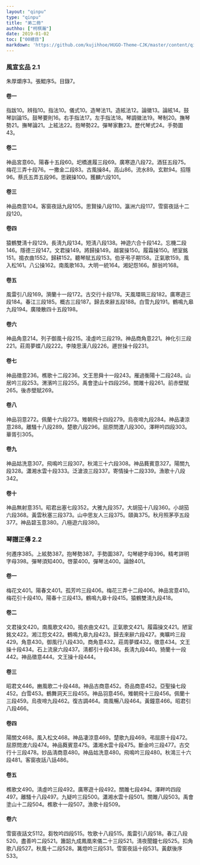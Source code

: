```yaml
---
layout: "qinpu"
type: "qinpu"
title: "弟二冊"
authho: ["柯棋瀚"]
date: 2019-01-02
toc: ["00總目"]
markdown: 'https://github.com/kujihhoe/HUGO-Theme-CJK/master/content/qinpu/00table/02.md'
---
```


### 風宣玄品 2.1

朱厚爝序3。張鯤序5。目錄7。

#### 卷一

指跋10。辨指10。指法10。儀式10。造琴法11。造絃法12。論徽13。論絃14。鼓琴訓論15。鼓琴要則16。右手指法17。左手指法18。琴調徽法19。琴制20。撫琴勢21。撫琴論21。上絃法22。抱琴勢22。彈琴家數23。歷代琴式24。手勢圖43。

#### 卷二

神品宮意60。陽春十五段60。圯橋進履三段69。廣寒遊八段72。酒狂五段75。梅花三弄十段76。一撒金二段83。古風操84。高山86。流水89。玄默94。招隱96。蔡氏五弄五段96。思親操100。獲麟六段101。

#### 卷三

神品商意104。客窗夜話九段105。思賢操八段110。瀛洲六段117。雪窗夜話十二段120。

#### 卷四

猿鶴雙淸十段129。長淸九段134。短淸八段138。神遊六合十段142。忘機二段146。隱德三段147。文君操149。將歸操149。越裳操150。履霜操150。陋室銘151。搗衣曲1552。歸耕152。聽琴賦五段153。伯牙弔子期158。正氣歌159。風入松161。八公操162。南風歌163。大明一統164。湘妃怨166。醉翁吟168。

#### 卷五

風雷引八段169。漪蘭十一段172。古交行十段178。天風環珮三段182。廣寒遊三段184。春江三段185。概古三段187。歸去來辭五段188。白雪九段191。鶴鳴九皋九段194。廣陵散四十五段198。

#### 卷六

神品角意214。列子御風十段215。凌虛吟三段219。神品商角意221。神化引三段221。莊周夢蝶八段222。李陵思漢八段226。遯世操十段231。

#### 卷七

神品徵意236。樵歌十二段236。文王思舜十一段243。雁過衡陽十二段248。山居吟三段253。渭濱吟三段255。禹會塗山十四段256。關雎十段261。前赤壁賦265。後赤壁賦269。

#### 卷八

神品羽意272。佩蘭十六段273。雉朝飛十四段279。烏夜啼九段284。神品凄涼意288。離騷十八段289。楚歌八段296。屈原問渡八段300。澤畔吟四段303。華胥引305。

#### 卷九

神品姑洗意307。飛鳴吟三段307。秋鴻三十六段308。神品蕤賓意327。陽關九段328。瀟湘水雲十段333。泛滄浪三段337。寄情操十二段339。漁歌十八段342。

#### 卷十

神品無射意351。昭君出塞七段352。大雅九段357。大胡笳十八段360。小胡笳六段368。黃雲秋塞三段373。山中思友人三段375。頤眞375。秋月照茅亭五段377。神品碧玉意380。八極遊六段380。

### 琴譜正傳 2.2

何遷序385。上絃勢387。抱琴勢387。手勢圖387。勾琴總字母396。精考詳明字母398。彈琴須知400。啓蒙400。彈琴法400。論餘401。

#### 卷一

梅花文401。陽春文401。孤芳吟三段406。梅花三弄十二段406。神品宮意410。梅花引十段410。陽春十三段413。鶴鳴九皋十段415。猿鶴雙淸九段418。

#### 卷二

文君操文420。南風歌文420。搗衣曲文421。正氣歌文421。履霜操文421。陋室銘文422。湘江怨文422。鶴鳴九皋九段423。歸去來辭六段427。夷曠吟三段429。角意430。御風行八段430。商角意432。莊周夢蝶432。徵意434。文王操十段434。石上流泉六段437。淸都引十段438。長淸九段440。猗蘭十一段442。神品徵意444。文王操十段444。

#### 卷三

昭君文446。豳風歌二十段448。神品古商意452。奇品商意452。亞聖操七段452。白雪453。鶴舞洞天三段455。神品羽意456。雉朝飛十三段456。佩蘭十三段459。烏夜啼九段462。復古調464。南風暢八段464。黃鐘意466。昭君引八段466。

#### 卷四

陽關文468。風入松文468。神品凄涼意469。楚歌九段469。弔屈原十段472。屈原問渡六段474。神品蕤賓意475。瀟湘水雲十段475。斷金吟三段477。古交行十三段478。妙品淸商意480。神品姑洗意480。飛鳴吟三段480。秋鴻三十六段481。客窗夜話八話486。

#### 卷五

樵歌文490。淸虛吟三段492。廣寒遊十段492。關雎七段494。澤畔吟四段497。離騷十八段497。九疑吟三段500。瀟湘水雲十段501。關雎八段503。禹會塗山十二段504。樵歌十一段507。漁歌十段509。

#### 卷六

雪窗夜話文5112。芻牧吟四段515。牧歌十八段515。風雷引八段518。春江八段520。盡善吟二段521。簫韶九成鳳凰來儀二十三段521。淸夜聞鐘七段525。扣角歌八段527。秋風十二段528。篝燈吟三段531。雪窗夜話十段531。黃獻後序533。
